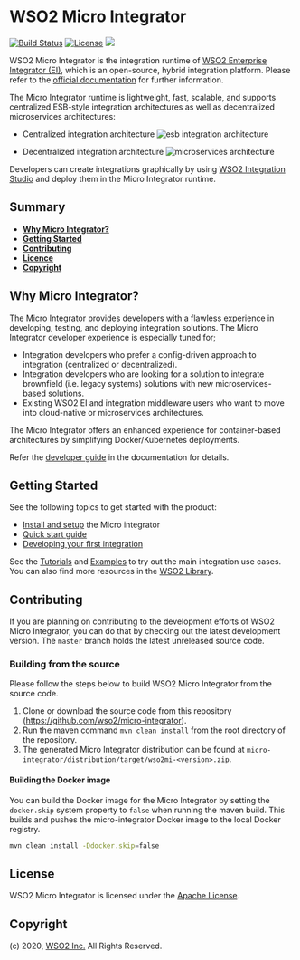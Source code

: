 # WSO2 Micro Integrator

[![Build Status](https://wso2.org/jenkins/buildStatus/icon?job=products/micro-integrator)](https://wso2.org/jenkins/job/products/job/micro-integrator/)
[![License](https://img.shields.io/badge/License-Apache%202.0-blue.svg)](https://opensource.org/licenses/Apache-2.0)
[<img src="https://img.shields.io/badge/Slack-@wso2--ei/microintegrator-blue">](https://wso2-ei.slack.com/messages/microintegrator/)

WSO2 Micro Integrator is the integration runtime of [WSO2 Enterprise Integrator
(EI)](https://wso2.com/enterprise-integrator/), which is an open-source, hybrid integration platform. Please refer to the [official documentation](https://ei.docs.wso2.com/en/latest/micro-integrator/overview/introduction/) for further information. 

The Micro Integrator runtime is lightweight, fast, scalable, and supports centralized ESB-style integration architectures as well as decentralized microservices architectures:

- Centralized integration architecture
  ![esb integration architecture](doc/images/mi-esb-architecture.png)

- Decentralized integration architecture
  ![microservices architecture](doc/images/mi-microservices-architecture.png)

Developers can create integrations graphically by using [WSO2 Integration Studio](https://wso2.com/integration/integration-studio/) and deploy them in the Micro Integrator runtime.

## Summary

- [**Why Micro Integrator?**](#why-micro-integrator?)
- [**Getting Started**](#getting-started)
- [**Contributing**](#contributing)
- [**Licence**](#licence)
- [**Copyright**](#copyright)

## Why Micro Integrator?

The Micro Integrator provides developers with a flawless experience in developing, testing, and deploying integration solutions. The Micro Integrator developer experience is especially tuned for;
- Integration developers who prefer a config-driven approach to integration (centralized or decentralized).
- Integration developers who are looking for a solution to integrate brownfield (i.e.  legacy systems) solutions with new microservices-based solutions.
- Existing WSO2 EI and integration middleware users who want to move into cloud-native or microservices architectures.

The Micro Integrator offers an enhanced experience for container-based architectures by simplifying Docker/Kubernetes deployments. 

Refer the [developer guide](https://ei.docs.wso2.com/en/latest/micro-integrator/develop/intro-integration-development/) in the documentation for details.

## Getting Started

See the following topics to get started with the product:
- [Install and setup](https://ei.docs.wso2.com/en/latest/micro-integrator/setup/installation/install_prerequisites/) the Micro integrator
- [Quick start guide](https://ei.docs.wso2.com/en/latest/micro-integrator/overview/quick-start-guide/)
- [Developing your first integration](https://ei.docs.wso2.com/en/latest/micro-integrator/develop/integration-development-kickstart/)

See the [Tutorials](https://ei.docs.wso2.com/en/latest/micro-integrator/use-cases/learn-overview/#tutorials) and [Examples](https://ei.docs.wso2.com/en/latest/micro-integrator/use-cases/learn-overview/#examples) to try out the main integration use cases. You can also find more resources in the [WSO2 Library](https://wso2.com/library/integration/).

## Contributing

If you are planning on contributing to the development efforts of WSO2 Micro Integrator, you can do that by checking out
the latest development version. The `master` branch holds the latest unreleased source code.

### Building from the source

Please follow the steps below to build WSO2 Micro Integrator from the source code.

1. Clone or download the source code from this repository (https://github.com/wso2/micro-integrator).
2. Run the maven command `mvn clean install` from the root directory of the repository.
3. The generated Micro Integrator distribution can be found at `micro-integrator/distribution/target/wso2mi-<version>.zip`.

#### Building the Docker image

You can build the Docker image for the Micro Integrator by setting the `docker.skip` system property to `false` when running the
maven build. This builds and pushes the micro-integrator Docker image to the local Docker registry.

```bash
mvn clean install -Ddocker.skip=false
```

## License

WSO2 Micro Integrator is licensed under the [Apache License](http://www.apache.org/licenses/LICENSE-2.0).

## Copyright

(c) 2020, [WSO2 Inc.](http://www.wso2.org) All Rights Reserved.
